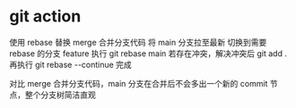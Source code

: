 # git action

使用 rebase 替换 merge 合并分支代码
将 main 分支拉至最新
切换到需要 rebase 的分支 feature
执行 git rebase main
若存在冲突，解决冲突后 git add .
再执行 git rebase --continue
完成

对比 merge 合并分支代码，main 分支在合并后不会多出一个新的 commit 节点，整个分支树简洁直观
